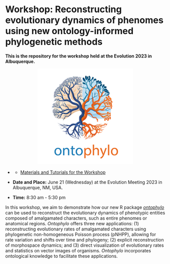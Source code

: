 
# Workshop: Reconstructing evolutionary dynamics of phenomes using new ontology-informed phylogenetic methods

**This is the repository for the workshop held at the Evolution 2023 in Albuquerque.**

<p align="center">
  <img src="https://github.com/diegosasso/workshop_evolution2023/blob/main/wiki_figures/ontophylo.png" alt="Ontophylo" height="300px" width="300px">
</p>


- - [Materials and Tutorials for the Workshop](https://github.com/diegosasso/workshop_evolution2023/wiki)

- **Date and Place:** June 21 (Wednesday) at the Evolution Meeting 2023 in Albuquerque, NM, USA.

- **Time:** 8:30 am - 5:30 pm



In this workshop, we aim to demonstrate how our new R package [*ontophylo*](https://github.com/diegosasso/ontophylo) can be used to reconstruct the evolutionary dynamics of phenotypic entities composed of amalgamated characters, such as entire phenomes or anatomical regions. *Ontophylo*  offers three new applications: (1) reconstructing evolutionary rates of amalgamated characters using phylogenetic non-homogeneous Poisson process (pNHPP), allowing for rate variation and shifts over time and phylogeny; (2) explicit reconstruction of morphospace dynamics; and (3) direct visualization of evolutionary rates and statistics on vector images of organisms. *Ontophylo*  incorporates ontological knowledge to facilitate these applications.


